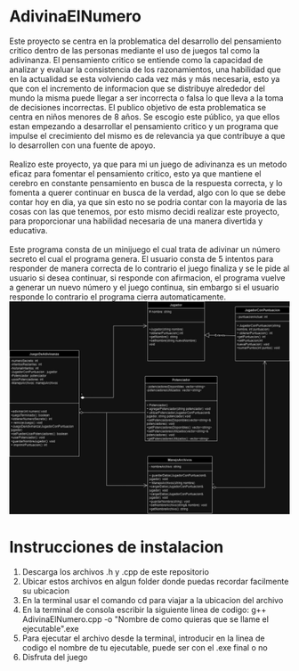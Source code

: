 # AdivinaElNumero
Este proyecto se centra en la problematica del desarrollo del pensamiento critico dentro de las personas mediante el uso de juegos tal como la adivinanza. El pensamiento critico se entiende como la capacidad de analizar y evaluar la consistencia de los razonamientos, una habilidad que en la actualidad se esta volviendo cada vez más y más necesaria, esto ya que con el incremento de informacion que se distribuye alrededor del mundo la misma puede llegar a ser incorrecta o falsa lo que lleva a la toma de decisiones incorrectas. El publico objetivo de esta problematica se centra en niños menores de 8 años. Se escogio este público, ya que ellos estan empezando a desarrollar el pensamiento critico y un programa que impulse el crecimiento del mismo es de relevancia ya que contribuye a que lo desarrollen con una fuente de apoyo. <br>
<br>Realizo este proyecto, ya que para mi un juego de adivinanza es un metodo eficaz para fomentar el pensamiento critico, esto ya que mantiene el cerebro en constante pensamiento en busca de la respuesta correcta, y lo fomenta a querer continuar en busca de la verdad, algo con lo que se debe contar hoy en dia, ya que sin esto no se podria contar con la mayoria de las cosas con las que tenemos, por esto mismo decidi realizar este proyecto, para proporcionar una habilidad necesaria de una manera divertida y educativa. <br>
<br>Este programa consta de un minijuego el cual trata de adivinar un número secreto el cual el programa genera. El usuario consta de 5 intentos para responder de manera correcta de lo contrario el juego finaliza y se le pide al usuario si desea continuar, si responde con afirmacion, el programa vuelve a generar un nuevo número y el juego continua, sin embargo si el usuario responde lo contrario el programa cierra automaticamente.<br>
![Diagrama](Diagrama.jpg)

# Instrucciones de instalacion
1. Descarga los archivos .h y .cpp de este repositorio
2. Ubicar estos archivos en algun folder donde puedas recordar facilmente su ubicacion
3. En la terminal usar el comando cd para viajar a la ubicacion del archivo
4. En la terminal de consola escribir la siguiente linea de codigo: g++ AdivinaElNumero.cpp -o "Nombre de como quieras que se llame el ejecutable".exe
5. Para ejecutar el archivo desde la terminal, introducir en la linea de codigo el nombre de tu ejecutable, puede ser con el .exe final o no
6. Disfruta del juego

